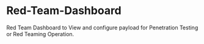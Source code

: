 # Red-Team-Dashboard
Red Team Dashboard to View and configure payload for Penetration Testing or Red Teaming Operation.
